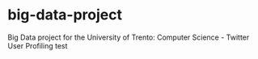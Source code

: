 # big-data-project
Big Data project for the University of Trento: Computer Science - Twitter User Profiling
test